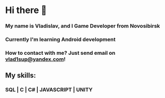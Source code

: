 # Hi there 👋
### My name is Vladislav, and I Game Developer from Novosibirsk
### Currently I'm learning Android development
### How to contact with me? Just send email on vlad1sup@yandex.com!

## My skills:
### SQL | C | C# | JAVASCRIPT | UNITY
